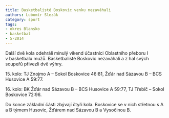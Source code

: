 ```yaml
---
title: Basketbalisté Boskovic venku nezaváhali
authors: Lubomír Slezák
category: sport
tags:
- okres Blansko
- basketbal
- 5-2014
---
```


Další dvě kola odehráli minulý víkend účastníci Oblastního přeboru I v basketbalu mužů. Basketbalisté Boskovic nezaváhali a z hal svých soupeřů přivezli dvě výhry.

15\. kolo: TJ Znojmo A – Sokol Boskovice 46:81, Žďár nad Sázavou B – BCS Husovice A 59:77.

16\. kolo: BK Žďár nad Sázavou B – BCS Husovice A 59:77, TJ Třebíč – Sokol Boskovice 72:96.

Do konce základní části zbývají čtyři kola. Boskovice se v nich střetnou s A a B týmem Husovic, Žďárem nad Sázavou B a Vysočinou B.